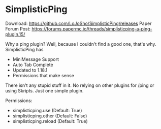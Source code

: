# SimplisticPing

Download: https://github.com/LoJoSho/SimplisticPing/releases
Paper Forum Post: https://forums.papermc.io/threads/simplisticping-a-ping-plugin.15/

Why a ping plugin? Well, because I couldn't find a good one, that's why. SimplisticPing has

* MiniMessage Support
* Auto Tab Complete
* Updated to 1.18.1
* Permissions that make sense

There isn't any stupid stuff in it. No relying on other plugins for /ping or using Skripts. Just one simple plugin.

Permissions:

* simplisticping.use (Default: True)
* simplisticping.other (Default: False)
* simplisticping.reload (Default: True)
